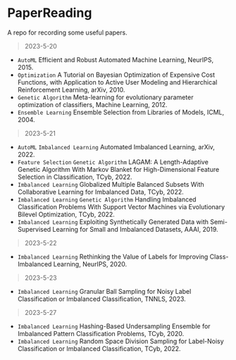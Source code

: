 # PaperReading
A repo for recording some useful papers.

> 2023-5-20
* `AutoML` Efficient and Robust Automated Machine Learning, NeurIPS, 2015.
* `Optimization` A Tutorial on Bayesian Optimization of Expensive Cost Functions, with Application to Active User Modeling and Hierarchical Reinforcement Learning, arXiv, 2010.
* `Genetic Algorithm` Meta-learning for evolutionary parameter optimization of classifiers, Machine Learning, 2012.
* `Ensemble Learning` Ensemble Selection from Libraries of Models, ICML, 2004.

> 2023-5-21
* `AutoML` `Imbalanced Learning` Automated Imbalanced Learning, arXiv, 2022.
* `Feature Selection` `Genetic Algorithm` LAGAM: A Length-Adaptive Genetic Algorithm With Markov Blanket for High-Dimensional Feature Selection in Classification, TCyb, 2022.
* `Imbalanced Learning` Globalized Multiple Balanced Subsets With Collaborative Learning for Imbalanced Data, TCyb, 2022.
* `Imbalanced Learning` `Genetic Algorithm` Handling Imbalanced Classification Problems With Support Vector Machines via Evolutionary Bilevel Optimization, TCyb, 2022.
* `Imbalanced Learning` Exploiting Synthetically Generated Data with Semi-Supervised Learning for Small and Imbalanced Datasets, AAAI, 2019.

> 2023-5-22
* `Imbalanced Learning` Rethinking the Value of Labels for Improving Class-Imbalanced Learning, NeurIPS, 2020.

> 2023-5-23
* `Imbalanced Learning` Granular Ball Sampling for Noisy Label Classification or Imbalanced Classification, TNNLS, 2023.

> 2023-5-27
* `Imbalanced Learning` Hashing-Based Undersampling Ensemble for Imbalanced Pattern Classification Problems, TCyb, 2020.
* `Imbalanced Learning` Random Space Division Sampling for Label-Noisy Classification or Imbalanced Classification, TCyb, 2022.
